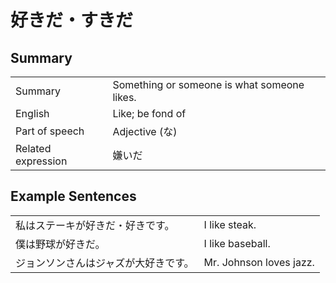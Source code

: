 # 好きだ・すきだ

## Summary

<table><tr>   <td>Summary</td>   <td>Something or someone is what someone likes.</td></tr><tr>   <td>English</td>   <td>Like; be fond of</td></tr><tr>   <td>Part of speech</td>   <td>Adjective (な)</td></tr><tr>   <td>Related expression</td>   <td>嫌いだ</td></tr></table>

## Example Sentences

<table><tr>   <td>私はステーキが好きだ・好きです。</td>   <td>I like steak.</td></tr><tr>   <td>僕は野球が好きだ。</td>   <td>I like baseball.</td></tr><tr>   <td>ジョンソンさんはジャズが大好きです。</td>   <td>Mr. Johnson loves jazz.</td></tr></table>

